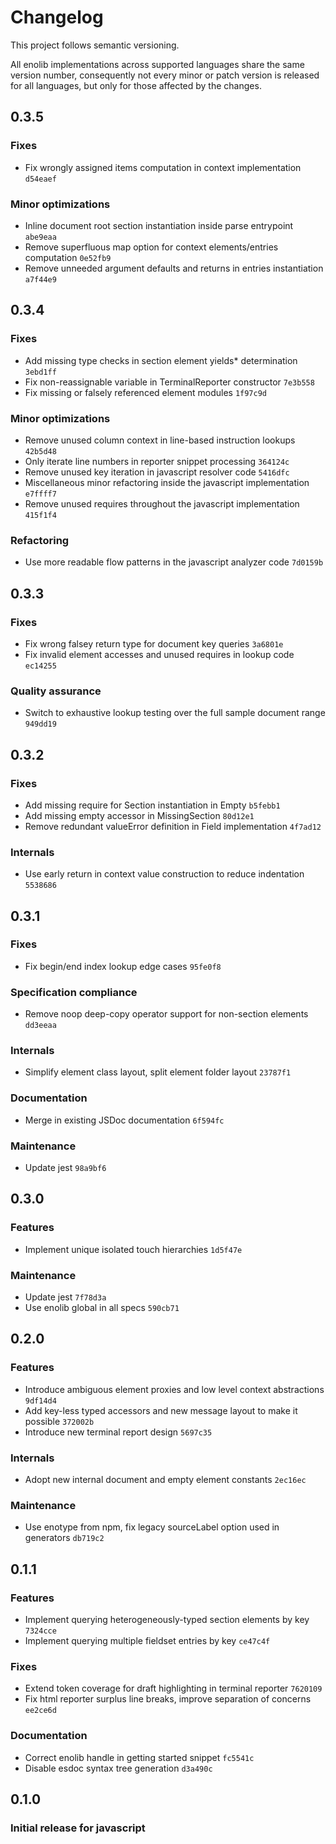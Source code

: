# Changelog

This project follows semantic versioning.

All enolib implementations across supported languages share the same version number, consequently not every minor or patch version is released for all languages, but only for those affected by the changes.

## 0.3.5

### Fixes

- Fix wrongly assigned items computation in context implementation `d54eaef`

### Minor optimizations

- Inline document root section instantiation inside parse entrypoint `abe9eaa`
- Remove superfluous map option for context elements/entries computation `0e52fb9`
- Remove unneeded argument defaults and returns in entries instantiation `a7f44e9`

## 0.3.4

### Fixes

- Add missing type checks in section element yields* determination `3ebd1ff`
- Fix non-reassignable variable in TerminalReporter constructor `7e3b558`
- Fix missing or falsely referenced element modules `1f97c9d`

### Minor optimizations

- Remove unused column context in line-based instruction lookups `42b5d48`
- Only iterate line numbers in reporter snippet processing `364124c`
- Remove unused key iteration in javascript resolver code `5416dfc`
- Miscellaneous minor refactoring inside the javascript implementation `e7ffff7`
- Remove unused requires throughout the javascript implementation `415f1f4`

### Refactoring

- Use more readable flow patterns in the javascript analyzer code `7d0159b`

## 0.3.3

### Fixes

- Fix wrong falsey return type for document key queries `3a6801e`
- Fix invalid element accesses and unused requires in lookup code `ec14255`

### Quality assurance

- Switch to exhaustive lookup testing over the full sample document range `949dd19`

## 0.3.2

### Fixes

- Add missing require for Section instantiation in Empty `b5febb1`
- Add missing empty accessor in MissingSection `80d12e1`
- Remove redundant valueError definition in Field implementation `4f7ad12`

### Internals

- Use early return in context value construction to reduce indentation `5538686`

## 0.3.1

### Fixes

- Fix begin/end index lookup edge cases `95fe0f8`

### Specification compliance

- Remove noop deep-copy operator support for non-section elements `dd3eeaa`

### Internals

-  Simplify element class layout, split element folder layout `23787f1`

### Documentation

- Merge in existing JSDoc documentation `6f594fc`

### Maintenance

- Update jest `98a9bf6`

## 0.3.0

### Features

- Implement unique isolated touch hierarchies `1d5f47e`

### Maintenance

- Update jest `7f78d3a`
- Use enolib global in all specs `590cb71`

## 0.2.0

### Features

- Introduce ambiguous element proxies and low level context abstractions `9df14d4`
- Add key-less typed accessors and new message layout to make it possible `372002b`
- Introduce new terminal report design `5697c35`

### Internals

- Adopt new internal document and empty element constants `2ec16ec`

### Maintenance

- Use enotype from npm, fix legacy sourceLabel option used in generators `db719c2`

## 0.1.1

### Features

- Implement querying heterogeneously-typed section elements by key `7324cce`
- Implement querying multiple fieldset entries by key `ce47c4f`

### Fixes

- Extend token coverage for draft highlighting in terminal reporter `7620109`
- Fix html reporter surplus line breaks, improve separation of concerns `ee2ce6d`

### Documentation

- Correct enolib handle in getting started snippet `fc5541c`
- Disable esdoc syntax tree generation `d3a490c`

## 0.1.0

### Initial release for javascript
